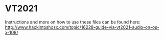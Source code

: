 VT2021
======
Instructions and more on how to use these files can be found here: http://www.hackintoshosx.com/topic/16228-guide-via-vt2021-audio-on-os-x-108/
